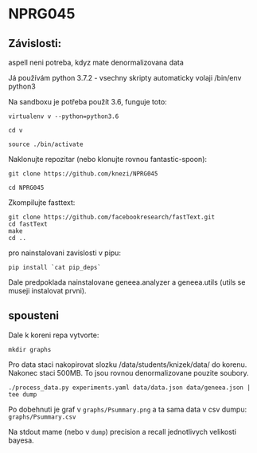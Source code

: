 # NPRG045

## Závislosti:

aspell neni potreba, kdyz mate denormalizovana data

Já používám python 3.7.2 - vsechny skripty automaticky volaji /bin/env python3

Na sandboxu je potřeba použít 3.6, funguje toto:

`virtualenv v --python=python3.6`

`cd v`

`source ./bin/activate`

Naklonujte repozitar (nebo klonujte rovnou fantastic-spoon):

`git clone https://github.com/knezi/NPRG045`

`cd NPRG045`

Zkompilujte fasttext:

```
git clone https://github.com/facebookresearch/fastText.git
cd fastText
make
cd ..
```

pro nainstalovani zavislosti v pipu:

```
pip install `cat pip_deps`
```

Dale predpoklada nainstalovane geneea.analyzer a geneea.utils (utils se museji instalovat prvni).


## spousteni

Dale k koreni repa vytvorte:

`mkdir graphs`

Pro data staci nakopirovat slozku /data/students/knizek/data/ do korenu. Nakonec staci 500MB. To jsou rovnou denormalizovane pouzite soubory.

`./process_data.py experiments.yaml data/data.json data/geneea.json | tee dump`

Po dobehnuti je graf v `graphs/Psummary.png` a ta sama data v csv dumpu:
`graphs/Psummary.csv`

Na stdout mame (nebo v `dump`) precision a recall jednotlivych velikosti bayesa.
